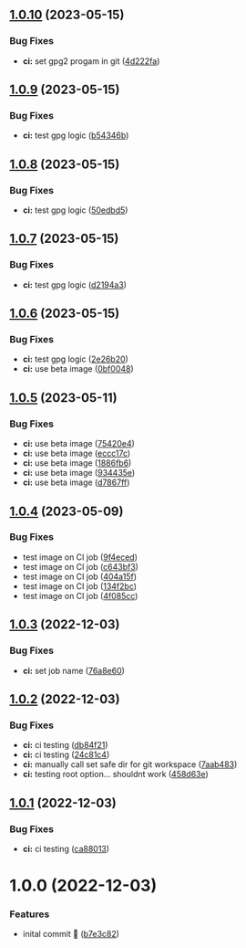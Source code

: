 ## [1.0.10](https://github.com/kolvin/release-test/compare/v1.0.9...v1.0.10) (2023-05-15)


### Bug Fixes

* **ci:** set gpg2 progam in git ([4d222fa](https://github.com/kolvin/release-test/commit/4d222fa38dc07af365874312ab88c4d1a1d6b49c))

## [1.0.9](https://github.com/kolvin/release-test/compare/v1.0.8...v1.0.9) (2023-05-15)


### Bug Fixes

* **ci:** test gpg logic ([b54346b](https://github.com/kolvin/release-test/commit/b54346baf32f519eadd30ffd85d1a9e09d10377b))

## [1.0.8](https://github.com/kolvin/release-test/compare/v1.0.7...v1.0.8) (2023-05-15)


### Bug Fixes

* **ci:** test gpg logic ([50edbd5](https://github.com/kolvin/release-test/commit/50edbd5f3ac88a0dd4aa32c64b79d7ce745956cd))

## [1.0.7](https://github.com/kolvin/release-test/compare/v1.0.6...v1.0.7) (2023-05-15)


### Bug Fixes

* **ci:** test gpg logic ([d2194a3](https://github.com/kolvin/release-test/commit/d2194a329a11e13148107a2ddbbdaa457ae26245))

## [1.0.6](https://github.com/kolvin/release-test/compare/v1.0.5...v1.0.6) (2023-05-15)


### Bug Fixes

* **ci:** test gpg logic ([2e26b20](https://github.com/kolvin/release-test/commit/2e26b20e60d7ac8ea323103464a6e6b994835944))
* **ci:** use beta image ([0bf0048](https://github.com/kolvin/release-test/commit/0bf0048ae86673751862262a50ce342ba54746b0))

## [1.0.5](https://github.com/kolvin/release-test/compare/v1.0.4...v1.0.5) (2023-05-11)


### Bug Fixes

* **ci:** use beta image ([75420e4](https://github.com/kolvin/release-test/commit/75420e4881ee7ec3e7134ca6c9c529f5d6751c9e))
* **ci:** use beta image ([eccc17c](https://github.com/kolvin/release-test/commit/eccc17c28e11bec2ac722c1f51fbe5d3b528608b))
* **ci:** use beta image ([1886fb6](https://github.com/kolvin/release-test/commit/1886fb61c8656d6082ad0bf6f8dbe1731b88e2fc))
* **ci:** use beta image ([934435e](https://github.com/kolvin/release-test/commit/934435e0c7126b3263d60c96dc4a7d54ba9e1291))
* **ci:** use beta image ([d7867ff](https://github.com/kolvin/release-test/commit/d7867ff00911b11e7d2f675165a50b94064645fa))

## [1.0.4](https://github.com/kolvin/release-test/compare/v1.0.3...v1.0.4) (2023-05-09)


### Bug Fixes

* test image on CI job ([9f4eced](https://github.com/kolvin/release-test/commit/9f4eced7fc369567e238b09269f7202c7530c058))
* test image on CI job ([c643bf3](https://github.com/kolvin/release-test/commit/c643bf3c066054cc20b877f6e63bc0a8fdb615ea))
* test image on CI job ([404a15f](https://github.com/kolvin/release-test/commit/404a15f79f2ea7d1c434f2ad02d14f9c7eab11f8))
* test image on CI job ([134f2bc](https://github.com/kolvin/release-test/commit/134f2bcb4eacc8644959be76d0f0613e99fde31c))
* test image on CI job ([4f085cc](https://github.com/kolvin/release-test/commit/4f085ccce100378c6e39ff36e152a765193a5ea1))

## [1.0.3](https://github.com/kolvin/release-test/compare/v1.0.2...v1.0.3) (2022-12-03)


### Bug Fixes

* **ci:** set job name ([76a8e60](https://github.com/kolvin/release-test/commit/76a8e6040e87e29e1f742b03391887e31eee4e78))

## [1.0.2](https://github.com/kolvin/release-test/compare/v1.0.1...v1.0.2) (2022-12-03)


### Bug Fixes

* **ci:** ci testing ([db84f21](https://github.com/kolvin/release-test/commit/db84f21d134feae1c7f62a0cded651a3cf17f9cc))
* **ci:** ci testing ([24c81c4](https://github.com/kolvin/release-test/commit/24c81c4ed79635ec6063535b1dd34708f8f89730))
* **ci:** manually call set safe dir for git workspace ([7aab483](https://github.com/kolvin/release-test/commit/7aab48316821b80a09cb198a6a1e14ea5539d3ba))
* **ci:** testing root option... shouldnt work ([458d63e](https://github.com/kolvin/release-test/commit/458d63e8fa4734680910824bc8e0d88ad4640d80))

## [1.0.1](https://github.com/kolvin/release-test/compare/v1.0.0...v1.0.1) (2022-12-03)


### Bug Fixes

* **ci:** ci testing ([ca88013](https://github.com/kolvin/release-test/commit/ca880138081a6116703cd0213550c1c472506a0b))

# 1.0.0 (2022-12-03)


### Features

* inital commit 👋 ([b7e3c82](https://github.com/kolvin/release-test/commit/b7e3c824b2ae987294cb4c322eda162ea6154d9b))
